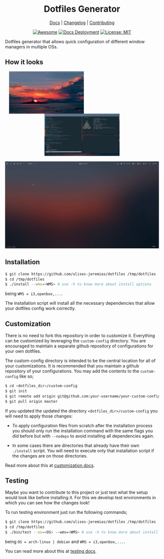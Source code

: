 <div align="center">
<h1>Dotfiles Generator</h1>

[Docs](https://ulises-jeremias.github.io/dotfiles) |
[Changelog](#) |
[Contributing](https://github.com/ulises-jeremias/dotfiles/blob/master/.github/CONTRIBUTING.md)

</div>
<div align="center">

[![Awesome](https://cdn.rawgit.com/sindresorhus/awesome/d7305f38d29fed78fa85652e3a63e154dd8e8829/media/badge.svg)](https://github.com/PandaFoss/Awesome-Arch)
[![Docs Deployment][docsdeploymentbadge]][docsdeploymenturl]
[![License: MIT][licensebadge]][licenseurl]

</div>

Dotfiles generator that allows quick configuration of different window managers in multiple OSs.

## How it looks

<center>

<img src="https://raw.githubusercontent.com/ulises-jeremias/dotfiles/master/static/screen.png" align="left" width="48.75%" style="margin-left: 2.5%; margin-right: 5%" />

<img src="https://raw.githubusercontent.com/ulises-jeremias/dotfiles/master/static/nvim.png" width="48.75%" />

<img src="https://raw.githubusercontent.com/ulises-jeremias/dotfiles/master/static/demo.gif" width="100%" style="margin-top: 15px;" />

</center>

## Installation

```sh
$ git clone https://github.com/ulises-jeremias/dotfiles /tmp/dotfiles
$ cd /tmp/dotfiles
$ ./install --wms=<WMS> # use -h to know more about install options
```

being `WMS = i3,openbox,...`.

The installation script will install all the necessary dependencies that allow your dotfiles config work correctly.

## Customization

There is no need to fork this repository in order to customize it. Everything can be customized by leveraging the `custom-config` directory. You are encouraged to maintain a separate github repository of configurations for your own dotfiles.

The custom-config directory is intended to be the central location for all of your customizations. It is recommended that you maintain a github repository of your configurations. You may add the contents to the `custom-config` like so;

```sh
$ cd <dotfiles_dir>/custom-config
$ git init
$ git remote add origin git@github.com:your-username/your-custom-config-repo.git
$ git pull origin master
```

If you updated the updated the directory `<dotfiles_dir>/custom-config` you will need to apply those changes:

- To apply configuration files from scratch after the installation process you should only run the installation command
with the same flags you did before but with `--nodeps` to avoid installing all dependencies again.

- In some cases there are directories that already have their own `./install` script. You will need to execute only that
installation script if the changes are on those directories.

Read more about this at [customization docs](https://ulises-jeremias.github.io/dotfiles/#Customization).

## Testing

Maybe you want to contribute to this project or just test what the setup would look like before installing it. For this we develop test environments in which you can see how the changes look!

To run testing environment just run the following commands;

```sh
$ git clone https://github.com/ulises-jeremias/dotfiles /tmp/dotfiles
$ cd /tmp/dotfiles
$ ./bin/test --os=<OS> --wms=<WMS> # use -h to know more about install options
```

being `OS = arch-linux | debian` and `WMS = i3,openbox,...`.

You can read more about this at [testing docs](https://ulises-jeremias.github.io/dotfiles/#Testing).

[docsdeploymentbadge]: https://github.com/ulises-jeremias/dotfiles/workflows/Deploy%20Docs/badge.svg
[licensebadge]: https://img.shields.io/badge/License-MIT-blue.svg
[docsdeploymenturl]: https://github.com/ulises-jeremias/dotfiles/commits/master
[licenseurl]: https://github.com/ulises-jeremias/dotfiles/blob/master/LICENSE
